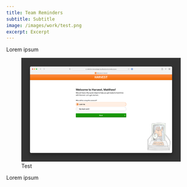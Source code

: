 ```yaml
---
title: Team Reminders
subtitle: Subtitle
image: /images/work/test.png
excerpt: Excerpt
---
```


<div class="inner">

Lorem ipsum

</div>

<figure>
  <img src="/images/work/test.png" alt="">
  <figcaption>Test</figcaption>
</figure>

<div class="inner">

Lorem ipsum

</div>
